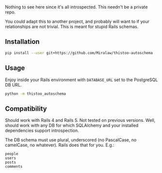 Nothing to see here since it's all introspected.
This needn't be a private repo.

You could adapt this to another project, and probably will want to if your
relationships are not trivial. This is meant for stupid Rails schemas.

## Installation ##

```sh
pip install --user git+https://github.com/Miralaw/thistoo-autoschema
```

## Usage ##

Enjoy inside your Rails environment with `DATABASE_URL` set to the
PostgreSQL DB URL.

```sh
python -m thistoo_autoschema
```

## Compatibility ##

Should work with Rails 4 and Rails 5. Not tested on previous
versions. Well, should work with any DB for which SQLAlchemy and your
installed dependencies support introspection.

The DB schema must use plural, underscored (no PascalCase, no camelCase,
no whatever). Rails does that for you. E.g.:

	people
	users
	posts
	comments
